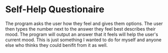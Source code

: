 # Self-Help Questionaire
  
  
  The program asks the user how they feel and gives them options. The user then types the number next to the answer they feel best describes their mood.
  The program will output an answer that it feels will help the user's current mood.
  This is just something I wanted to do for myself and anyone else who thinks they could benifit from it as well.
  
 
  
